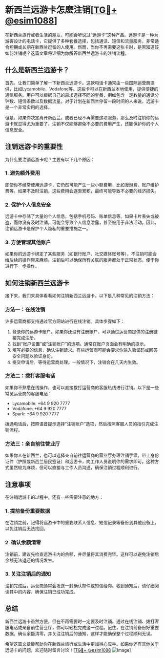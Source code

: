 # 新西兰远游卡怎麽注销[[TG💪+ @esim1088](https://t.me/s/esim1088)]

在新西兰旅行或者生活的朋友，可能会听说过“远游卡”这种产品。远游卡是一种为游客设计的电话卡，它提供了多种套餐选择，包括通话、短信和流量服务，非常适合短期或长期在新西兰逗留的人使用。然而，当你不再需要这张卡时，是否知道该如何注销呢？这篇文章将详细为你解答新西兰远游卡的注销流程。

## 什么是新西兰远游卡？

首先，让我们简单了解一下新西兰远游卡。这款电话卡通常由一些国际运营商提供，比如Lycamobile、Vodafone等。这些卡可以在新西兰本地使用，提供便捷的通信服务。用户可以根据自己的需求选择不同的套餐，例如包含一定数量的通话分钟数、短信条数以及数据流量。对于计划在新西兰停留一段时间的人来说，远游卡是一个非常实用的选择。

但是，如果你决定离开新西兰，或者已经不再需要这项服务，那么及时注销你的远游卡就显得尤为重要了。注销不仅能够避免不必要的费用产生，还能保护你的个人信息安全。

## 注销远游卡的重要性

为什么要注销远游卡呢？主要有以下几个原因：

### 1. 避免额外费用

即使你不经常使用远游卡，它仍然可能产生一些小额费用，比如漫游费、账户维护费等。如果不及时注销，这些费用会逐渐累积，最终可能导致不必要的经济损失。

### 2. 保护个人信息安全

远游卡中存储了大量的个人信息，包括手机号码、账单信息等。如果卡片丢失或被盗，而你没有及时注销，可能会导致个人信息泄露，甚至被用于非法活动。因此，注销远游卡是保护个人隐私的重要措施之一。

### 3. 方便管理其他账户

如果你的远游卡绑定了某些服务（如银行账户、社交媒体账号等），不注销可能会给后续的操作带来麻烦。注销后可以确保所有关联的服务都处于正常状态，便于你进行下一步操作。

## 如何注销新西兰远游卡

接下来，我们来具体看看如何注销新西兰远游卡。以下是几种常见的注销方法：

### 方法一：在线注销

许多运营商都支持通过官方网站进行在线注销。具体步骤如下：

1. 登录你的远游卡账户。如果你还没有注册账户，可以通过运营商提供的注册链接完成注册。
2. 找到“账户设置”或“注销账户”的选项。通常在账户页面会有明确的提示。
3. 填写必要的信息，确认注销请求。有些运营商可能会要求你输入验证码或回答安全问题以验证身份。
4. 提交申请后，等待运营商处理。一般情况下，注销会在几天内生效。

### 方法二：拨打客服电话

如果你不熟悉在线操作，也可以直接拨打运营商的客服热线进行注销。以下是一些常见运营商的客服电话：

- Lycamobile: +64 9 920 7777
- Vodafone: +64 9 920 7777
- Spark: +64 9 920 7777

拨通电话后，按照语音提示选择“注销账户”选项，然后按照客服人员的指引完成注销流程。

### 方法三：亲自前往营业厅

如果你人在新西兰，也可以选择亲自前往运营商的营业厅办理注销手续。带上身份证件（护照或新西兰居民签证）和远游卡，向工作人员说明你的需求即可。这种方式虽然较为麻烦，但可以直接与工作人员沟通，确保注销过程顺利进行。

## 注意事项

在注销远游卡的过程中，还有一些需要注意的地方：

### 1. 提前备份重要数据

在注销之前，记得将远游卡中的重要联系人信息、短信记录等备份到其他设备上，以免注销后无法找回。

### 2. 确认余额清零

注销前，建议先检查远游卡内的余额，并尽量将其消费完毕。这样可以避免注销后余额无法退还的情况发生。

### 3. 关注注销后的通知

注销完成后，运营商通常会发送一封确认邮件或短信给你。收到通知后，请仔细阅读其中的内容，确保注销已成功完成。

## 总结

新西兰远游卡虽然方便，但在不再需要时一定要及时注销。通过在线注销、拨打客服电话或亲自前往营业厅，你可以轻松完成这一过程。记住，在注销前备份好重要数据，确认余额清零，并关注注销后的通知，这样才能确保整个过程顺利无误。

希望这篇文章能帮助你在新西兰旅行或生活中更加得心应手。如果你还有其他关于远游卡的问题，欢迎随时留言讨论！[[TG💪+ @esim1088](https://t.me/s/esim1088) ![Image](https://i.postimg.cc/4NQfJmqS/Snipaste-2025-05-13-00-14-12.png)]